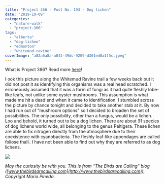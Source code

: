 ```yaml
---
title: "Project 366 - Post No. 193 - Dog lichen"
date: "2019-10-09"
categories: 
  - "nature-walk"
  - "project-366"
tags: 
  - "alberta"
  - "dog-lichen"
  - "edmonton"
  - "whitemud-ravine"
coverImage: "a82a6a8a-a043-49dc-9209-d301ed0a1f5c.jpeg"
---
```


What is Project 366? Read more [here](https://thebirdsarecalling.com/2019/03/29/project-366/)!

I ook this picture along the Whitemud Ravine trail a few weeks back but it did not post it as identifying this organisms was a real head scratched. I erroneously assumed that it was a form of fungi as it had quite fleshly lobe-like leafs, not unlike some oyster mushrooms. This assumption is what made me hit a dead end when it came to identification. I stumbled across the picture by chance tonight and decided to take another stab at it. By now I had run out of "mushroom options" so I decided to broaden the set of possibilities. The only possibility, other than a fungus, would be a lichen. Loo and behold, it turned out to be a dog lichen. There are about 91 species of dog lichens world wide, all belonging to the genus Peltigera. These lichen are able to fix nitrogen directly from the atmosphere due to their coexistence with cyanobacteria. The fleshly leaf-like appendages are called foliose thalli. I have not been able to find out why they are referred to as dog lichens.

![](https://thebirdsarecallingandimustgo.files.wordpress.com/2019/10/a82a6a8a-a043-49dc-9209-d301ed0a1f5c.jpeg?w=1024)

_May the curiosity be with you. This is from “The Birds are Calling” blog ([www.thebirdsarecalling.com](http://www.thebirdsarecalling.com)). Copyright Mario Pineda._

